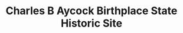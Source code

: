 ---
layout: repo
title: "Charles B Aycock Birthplace State Historic Site"
id: 5568
permalink: repos/5568/
---